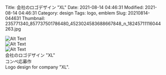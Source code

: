 Title: 会社のロゴデザイン "XL"
Date: 2021-08-14 04:46:31
Modified: 2021-08-14 04:46:31
Category: design
Tags: logo, emblem
Slug: 20210814-044631
Thumbnail: 235771340_857737501786480_4523024583688667848_n_18245711116044263.jpg

![Alt Text]({static}/images/235771340_857737501786480_4523024583688667848_n_18245711116044263.jpg)  
![Alt Text]({static}/images/236038988_850400008949031_4399658930677853745_n_17882123483341003.jpg)  
![Alt Text]({static}/images/236622454_202421175100610_8462982256826356382_n_18189279742113956.jpg)  
会社のロゴデザイン "XL"  
コンペ応募作  
Logo design for company "XL".

